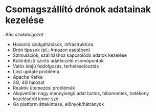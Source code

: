 # Csomagszállító drónok adatainak kezelése

*BSc szakdolgozat*

* Hasonló szolgáltatások, infrastruktúra
* Drón típusok (pl.: Amazon esetében)
* Szimulációk, szállításhoz kapcsolódó adatok kezelése
* Különböző szintű adatkezelő csomópontok
* Valós idejű feldolgozás, terheléselosztás
* Lost update probléma
* Apache Kafka
* 3G, 4G hálózat
* Reaktív ütemezési problémák
* Alapvetően nagy mennyiségű adat biztos, hibamentes, hatékony kezeléséről lenne szó.
* Go platform áttekintése, előnyök/hátrányok


